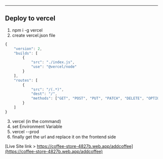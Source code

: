 ----------------------------------
Deploy to vercel 
----------------------------------
1. npm i -g vercel
2. create vercel.json file 
```JavaScript
{
    "version": 2,
    "builds": [
        {
            "src": "./index.js",
            "use": "@vercel/node"
        }
    ],
    "routes": [
        {
            "src": "/(.*)",
            "dest": "/",
            "methods": ["GET", "POST", "PUT", "PATCH", "DELETE", "OPTIONS"]
        }
    ]
}
```
3. vercel (in the command)
4. set Environment Variable
5. vercel --prod
6. finally get the url and replace it on the frontend side


[Live Site link > https://coffee-store-4827b.web.app/addcoffee](https://coffee-store-4827b.web.app/addcoffee)

